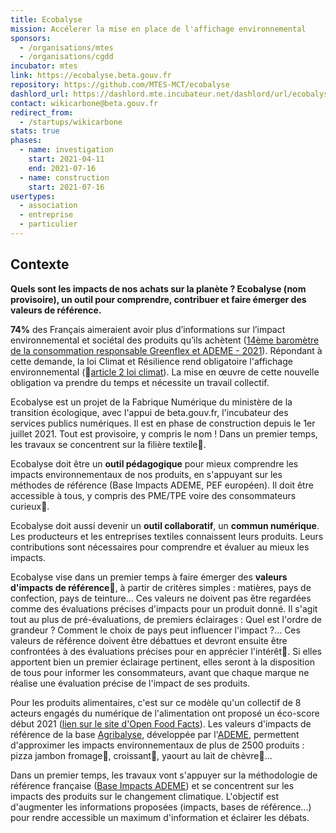 ```yaml
---
title: Ecobalyse
mission: Accélerer la mise en place de l'affichage environnemental
sponsors:
  - /organisations/mtes
  - /organisations/cgdd
incubator: mtes
link: https://ecobalyse.beta.gouv.fr
repository: https://github.com/MTES-MCT/ecobalyse
dashlord_url: https://dashlord.mte.incubateur.net/dashlord/url/ecobalyse-beta-gouv-fr/
contact: wikicarbone@beta.gouv.fr
redirect_from:
  - /startups/wikicarbone
stats: true
phases:
  - name: investigation
    start: 2021-04-11
    end: 2021-07-16
  - name: construction
    start: 2021-07-16
usertypes:
  - association
  - entreprise
  - particulier
---
```


## Contexte

**Quels sont les impacts de nos achats sur la planète ? Ecobalyse (nom provisoire), un outil pour comprendre, contribuer et faire émerger des valeurs de référence.**

**74%** des Français aimeraient avoir plus d’informations sur l’impact environnemental et sociétal des produits qu’ils achètent ([14ème baromètre de la consommation responsable Greenflex et ADEME - 2021](https://presse.ademe.fr/wp-content/uploads/2021/05/CP-Barometre-de-la-consommation-responsable-Version-Finale.pdf)). Répondant à cette demande, la loi Climat et Résilience rend obligatoire l'affichage environnemental (📜[article 2 loi climat](https://www.legifrance.gouv.fr/loda/article_lc/LEGIARTI000043957692?init=true&page=1&query=loi+climat+et+r%C3%A9silience&searchField=ALL&tab_selection=all)). La mise en œuvre de cette nouvelle obligation va prendre du temps et nécessite un travail collectif.

Ecobalyse est un projet de la Fabrique Numérique du ministère de la transition écologique, avec l'appui de beta.gouv.fr, l'incubateur des services publics numériques. Il est en phase de construction depuis le 1er juillet 2021. Tout est provisoire, y compris le nom ! Dans un premier temps, les travaux se concentrent sur la filière textile👕.

Ecobalyse doit être un **outil pédagogique** pour mieux comprendre les impacts environnementaux de nos produits, en s'appuyant sur les méthodes de référence (Base Impacts ADEME, PEF européen). Il doit être accessible à tous, y compris des PME/TPE voire des consommateurs curieux🔎.

Ecobalyse doit aussi devenir un **outil collaboratif**, un **commun numérique**. Les producteurs et les entreprises textiles connaissent leurs produits. Leurs contributions sont nécessaires pour comprendre et évaluer au mieux les impacts.

Ecobalyse vise dans un premier temps à faire émerger des **valeurs d'impacts de référence📌**, à partir de critères simples : matières, pays de confection, pays de teinture... Ces valeurs ne doivent pas être regardées comme des évaluations précises d'impacts pour un produit donné. Il s'agit tout au plus de pré-évaluations, de premiers éclairages : Quel est l'ordre de grandeur ? Comment le choix de pays peut influencer l'impact ?...  Ces valeurs de référence doivent être débattues et devront ensuite être confrontées à des évaluations précises pour en apprécier l'intérêt📏. Si elles apportent bien un premier éclairage pertinent, elles seront à la disposition de tous pour informer les consommateurs, avant que chaque marque ne réalise une évaluation précise de l'impact de ses produits.

Pour les produits alimentaires, c'est sur ce modèle qu'un collectif de 8 acteurs engagés du numérique de l'alimentation ont proposé un éco-score début 2021 ([lien sur le site d'Open Food Facts](https://fr.blog.openfoodfacts.org/news/lancement-de-l-eco-score-la-note-environnementale-des-produits-alimentaires)). Les valeurs d'impacts de référence de la base [Agribalyse](https://agribalyse.ademe.fr/), développée par l'[ADEME](https://www.ademe.fr/), permettent d'approximer les impacts environnementaux de plus de 2500 produits : pizza jambon fromage🍕, croissant🥐, yaourt au lait de chèvre🐐...

Dans un premier temps, les travaux vont s'appuyer sur la méthodologie de référence française ([Base Impacts ADEME](https://www.base-impacts.ademe.fr/)) et se concentrent sur les impacts des produits sur le changement climatique. L'objectif est d'augmenter les informations proposées (impacts, bases de référence...) pour rendre accessible un maximum d'information et éclairer les débats.
